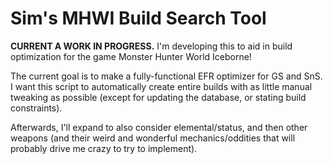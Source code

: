 # Sim's MHWI Build Search Tool

**CURRENT A WORK IN PROGRESS.** I'm developing this to aid in build optimization for the game Monster Hunter World Iceborne!

The current goal is to make a fully-functional EFR optimizer for GS and SnS. I want this script to automatically create entire builds with as little manual tweaking as possible (except for updating the database, or stating build constraints).

Afterwards, I'll expand to also consider elemental/status, and then other weapons (and their weird and wonderful mechanics/oddities that will probably drive me crazy to try to implement).

